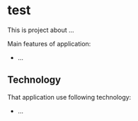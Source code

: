 # test

This is project about ...

Main features of application:

* ...

## Technology

That application use following technology:

* ...
